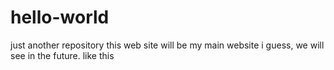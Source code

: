 # hello-world
just another repository
this web site will be my main website i guess, we will see in the future.
like this
